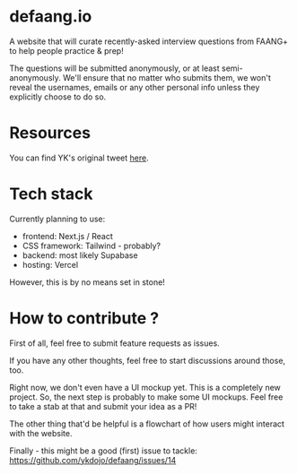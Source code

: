 # defaang.io
A website that will curate recently-asked interview questions from FAANG+ to help people practice &amp; prep!

The questions will be submitted anonymously, or at least semi-anonymously. We'll ensure that no matter who submits them, we won't reveal the usernames, emails or any other personal info unless they explicitly choose to do so.

# Resources
You can find YK's original tweet [here](https://twitter.com/ykdojo/status/1557611357251350528).

# Tech stack
Currently planning to use:
- frontend: Next.js / React
- CSS framework: Tailwind - probably?
- backend: most likely Supabase
- hosting: Vercel

However, this is by no means set in stone!

# How to contribute ?
First of all, feel free to submit feature requests as issues.

If you have any other thoughts, feel free to start discussions around those, too.

Right now, we don't even have a UI mockup yet. This is a completely new project. So, the next step is probably to make some UI mockups. Feel free to take a stab at that and submit your idea as a PR!

The other thing that'd be helpful is a flowchart of how users might interact with the website.

Finally - this might be a good (first) issue to tackle: https://github.com/ykdojo/defaang/issues/14
